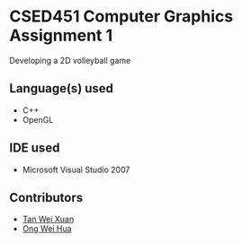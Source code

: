 # CSED451 Computer Graphics Assignment 1

Developing a 2D volleyball game

## Language(s) used
* C++
* OpenGL

## IDE used
* Microsoft Visual Studio 2007

## Contributors
* [Tan Wei Xuan](https://github.com/jermsinarocket)
* [Ong Wei Hua](https://github.com/ongweihua)

